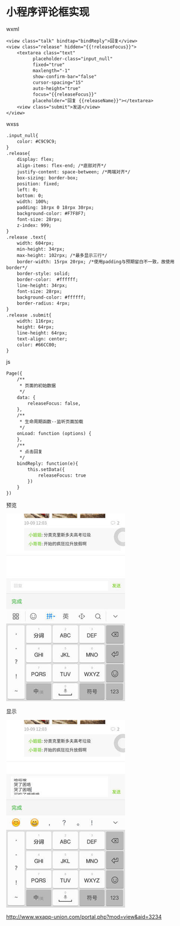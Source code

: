 # 小程序评论框实现

wxml

```
<view class="talk" bindtap="bindReply">回复</view>
<view class="release" hidden="{{!releaseFocus}}">
    <textarea class="text"
          placeholder-class="input_null" 
          fixed="true" 
          maxlength="-1" 
          show-confirm-bar="false" 
          cursor-spacing="15" 
          auto-height="true" 
          focus="{{releaseFocus}}"
          placeholder="回复 {{releaseName}}"></textarea>
    <view class="submit">发送</view>
</view>
```

wxss

```
.input_null{
    color: #C9C9C9;
}
.release{
    display: flex;
    align-items: flex-end; /*底部对齐*/
    justify-content: space-between; /*两端对齐*/
    box-sizing: border-box;
    position: fixed;
    left: 0;
    bottom: 0;
    width: 100%;
    padding: 18rpx 0 18rpx 30rpx;
    background-color: #F7F8F7;
    font-size: 28rpx;
    z-index: 999;
}
.release .text{
    width: 604rpx;
    min-height: 34rpx;
    max-height: 102rpx; /*最多显示三行*/
    border-width: 15rpx 20rpx; /*使用padding与预期留白不一致，故使用border*/
    border-style: solid;
    border-color:  #ffffff;
    line-height: 34rpx;
    font-size: 28rpx;
    background-color: #ffffff;
    border-radius: 4rpx;
}
.release .submit{
    width: 116rpx;
    height: 64rpx;
    line-height: 64rpx;
    text-align: center;
    color: #66CC00;
}
```

js

```
Page({
    /**
     * 页面的初始数据
     */
    data: {
        releaseFocus: false,
    },
    /**
     * 生命周期函数--监听页面加载
     */
    onLoad: function (options) {
    },
    /**
     * 点击回复
     */
    bindReply: function(e){
        this.setData({
            releaseFocus: true
        })
    }
})
```

预览

![image-20180811113009905](image-201808111131/image-20180811113009905.png)

显示

![image-20180811113049664](image-201808111131/image-20180811113049664.png)

http://www.wxapp-union.com/portal.php?mod=view&aid=3234